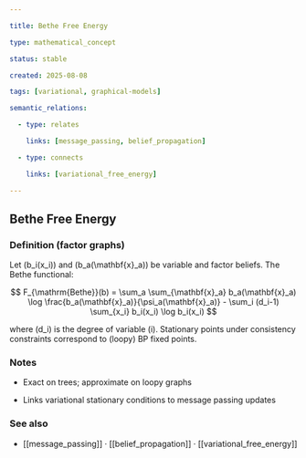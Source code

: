 ```yaml
---

title: Bethe Free Energy

type: mathematical_concept

status: stable

created: 2025-08-08

tags: [variational, graphical-models]

semantic_relations:

  - type: relates

    links: [message_passing, belief_propagation]

  - type: connects

    links: [variational_free_energy]

---
```


## Bethe Free Energy

### Definition (factor graphs)

Let \(b_i(x_i)\) and \(b_a(\mathbf{x}_a)\) be variable and factor beliefs. The Bethe functional:

```math

F_{\mathrm{Bethe}}(b) = \sum_a \sum_{\mathbf{x}_a} b_a(\mathbf{x}_a) \log \frac{b_a(\mathbf{x}_a)}{\psi_a(\mathbf{x}_a)} - \sum_i (d_i-1) \sum_{x_i} b_i(x_i) \log b_i(x_i)

```

where \(d_i\) is the degree of variable \(i\). Stationary points under consistency constraints correspond to (loopy) BP fixed points.

### Notes

- Exact on trees; approximate on loopy graphs

- Links variational stationary conditions to message passing updates

### See also

- [[message_passing]] · [[belief_propagation]] · [[variational_free_energy]]

